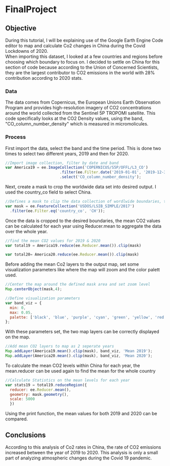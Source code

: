 # FinalProject

## Objective
During this tutorial, I will be explaining use of the Google Earth Engine Code editor to map and calculate Co2 changes in China during the Covid Lockdowns of 2020.  
When importing this dataset, I looked at a few countries and regions before choosing which boundary to focus on. I decided to settle on China for this section 
of code because according to the Union of Concerned Scientists, they are the largest contributor to CO2 emissions in the world with 28% contribution according to 2020 stats. 

### Data
The data comes from Copernicus, the European Unions Earth Observation Program and provides high-resolution imagery of CO2 concentrations around the 
world collected from the Sentinel 5P TROPOMI satellite. This code specifically looks at the CO2 Density values, using the band, "CO_column_number_density" which is measured in 
micromolicules. 

### Process
First import the data, select the band and the time period. This is done two times to select two different years, 2019 and then for 2020. 

```js
//Import image collection, filter by date and band
var America19 = ee.ImageCollection('COPERNICUS/S5P/OFFL/L3_CO')
                        .filter(ee.Filter.date('2019-01-01', '2019-12-31'))
                        .select('CO_column_number_density');
```

Next, create a mask to crop the worldwide data set into desired output. I used the country_co field to select China. 

```js
//Defines a mask to clip the data collection of wordlwide boundaries, then selects country
var mask = ee.FeatureCollection('USDOS/LSIB_SIMPLE/2017')
  .filter(ee.Filter.eq('country_co', 'CH'));  
```

Once the data is cropped to the desired boundaries, the mean CO2 values can be calculated for each year using Reducer.mean to aggregate the data over the whole year.  

```js
//find the mean CO2 values for 2019 & 2020
var total19 = America19.reduce(ee.Reducer.mean()).clip(mask)

var total20= America20.reduce(ee.Reducer.mean()).clip(mask)
```

Before adding the mean Co2 layers to the output map, set some visualization parameters like where the map will zoom and the color palett used. 

```js
//Center the map around the defined mask area and set zoom level
Map.centerObject(mask,4);

//Define visualization parameters
var band_viz = {
  min: 0,
  max: 0.05,
  palette: ['black', 'blue', 'purple', 'cyan', 'green', 'yellow', 'red']
}; 
```
With these parameters set, the two map layers can be correctly displayed on the map. 

```js
//Add mean CO2 layers to map as 2 seperate years
Map.addLayer(America19.mean().clip(mask), band_viz, 'Mean 2019');
Map.addLayer(America20.mean().clip(mask), band_viz, 'Mean 2020');
```

To calculate the mean CO2 levels within China for each year, the mean.reducer can be used again to find the mean for the whole country

```js
//Calculate Statistics on the mean levels for each year
var stats19 = total19.reduceRegion({
  reducer: ee.Reducer.mean(), 
  geometry: mask.geometry(),
  scale: 5000
  })
```

Using the print function, the mean values for both 2019 and 2020 can be compared. 

## Conclusions 

According to this analysis of Co2 rates in China, the rate of CO2 emissions increased between the year of 2019 to 2020. This analysis is only a small part of analyzing atmospheric  changes during the Covid 19 pandemic.                      
